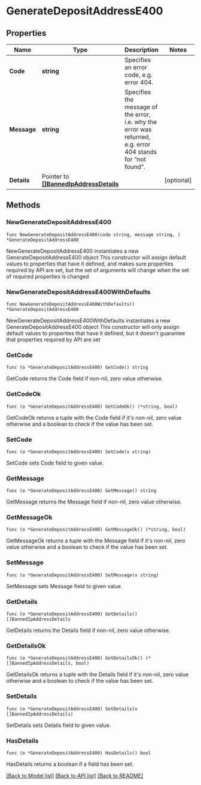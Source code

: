 # GenerateDepositAddressE400

## Properties

Name | Type | Description | Notes
------------ | ------------- | ------------- | -------------
**Code** | **string** | Specifies an error code, e.g. error 404. | 
**Message** | **string** | Specifies the message of the error, i.e. why the error was returned, e.g. error 404 stands for “not found”. | 
**Details** | Pointer to [**[]BannedIpAddressDetails**](BannedIpAddressDetails.md) |  | [optional] 

## Methods

### NewGenerateDepositAddressE400

`func NewGenerateDepositAddressE400(code string, message string, ) *GenerateDepositAddressE400`

NewGenerateDepositAddressE400 instantiates a new GenerateDepositAddressE400 object
This constructor will assign default values to properties that have it defined,
and makes sure properties required by API are set, but the set of arguments
will change when the set of required properties is changed

### NewGenerateDepositAddressE400WithDefaults

`func NewGenerateDepositAddressE400WithDefaults() *GenerateDepositAddressE400`

NewGenerateDepositAddressE400WithDefaults instantiates a new GenerateDepositAddressE400 object
This constructor will only assign default values to properties that have it defined,
but it doesn't guarantee that properties required by API are set

### GetCode

`func (o *GenerateDepositAddressE400) GetCode() string`

GetCode returns the Code field if non-nil, zero value otherwise.

### GetCodeOk

`func (o *GenerateDepositAddressE400) GetCodeOk() (*string, bool)`

GetCodeOk returns a tuple with the Code field if it's non-nil, zero value otherwise
and a boolean to check if the value has been set.

### SetCode

`func (o *GenerateDepositAddressE400) SetCode(v string)`

SetCode sets Code field to given value.


### GetMessage

`func (o *GenerateDepositAddressE400) GetMessage() string`

GetMessage returns the Message field if non-nil, zero value otherwise.

### GetMessageOk

`func (o *GenerateDepositAddressE400) GetMessageOk() (*string, bool)`

GetMessageOk returns a tuple with the Message field if it's non-nil, zero value otherwise
and a boolean to check if the value has been set.

### SetMessage

`func (o *GenerateDepositAddressE400) SetMessage(v string)`

SetMessage sets Message field to given value.


### GetDetails

`func (o *GenerateDepositAddressE400) GetDetails() []BannedIpAddressDetails`

GetDetails returns the Details field if non-nil, zero value otherwise.

### GetDetailsOk

`func (o *GenerateDepositAddressE400) GetDetailsOk() (*[]BannedIpAddressDetails, bool)`

GetDetailsOk returns a tuple with the Details field if it's non-nil, zero value otherwise
and a boolean to check if the value has been set.

### SetDetails

`func (o *GenerateDepositAddressE400) SetDetails(v []BannedIpAddressDetails)`

SetDetails sets Details field to given value.

### HasDetails

`func (o *GenerateDepositAddressE400) HasDetails() bool`

HasDetails returns a boolean if a field has been set.


[[Back to Model list]](../README.md#documentation-for-models) [[Back to API list]](../README.md#documentation-for-api-endpoints) [[Back to README]](../README.md)



